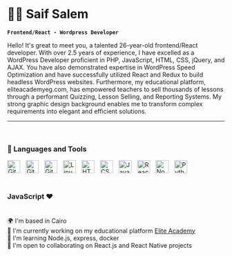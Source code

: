 # 🏄‍♂️ Saif Salem

**`Frontend/React - Wordpress Developer`**

Hello! It's great to meet you, a talented 26-year-old frontend/React developer. With over 2.5 years of experience, I have excelled as a WordPress Developer proficient in PHP, JavaScript, HTML, CSS, jQuery, and AJAX. You have also demonstrated expertise in WordPress Speed Optimization and have successfully utilized React and Redux to build headless WordPress websites. Furthermore, my educational platform, eliteacademyeg.com, has empowered teachers to sell thousands of lessons through a performant Quizzing, Lesson Selling, and Reporting Systems. My strong graphic design background enables me to transform complex requirements into elegant and efficient solutions.

---
<br />

### 🧰 Languages and Tools


<img align="left" alt="Git" width="30px" style="padding-right:10px;" src="https://cdn.jsdelivr.net/gh/devicons/devicon/icons/wordpress/wordpress-original.svg" />
<img align="left" alt="Git" width="30px" style="padding-right:10px;" src="https://cdn.jsdelivr.net/gh/devicons/devicon/icons/php/php-plain.svg" />
<img align="left" alt="Git" width="30px" style="padding-right:10px;" src="https://cdn.jsdelivr.net/gh/devicons/devicon/icons/git/git-original.svg" />
<img align="left" alt="Linux" width="30px" style="padding-right:10px;" src="https://cdn.jsdelivr.net/gh/devicons/devicon/icons/linux/linux-original.svg" />
<img align="left" alt="HTML" width="30px" style="padding-right:10px;" src="https://cdn.jsdelivr.net/gh/devicons/devicon/icons/html5/html5-plain.svg" />
<img align="left" alt="CSS" width="30px" style="padding-right:10px;" src="https://cdn.jsdelivr.net/gh/devicons/devicon/icons/css3/css3-plain.svg" />
<img align="left" alt="JavaScript" width="30px" style="padding-right:10px;" src="https://cdn.jsdelivr.net/gh/devicons/devicon/icons/javascript/javascript-plain.svg" />
<img align="left" alt="React" width="30px" style="padding-right:10px;" src="https://cdn.jsdelivr.net/gh/devicons/devicon/icons/react/react-original.svg" />
<img align="left" alt="NodeJS" width="30px" style="padding-right:10px;" src="https://cdn.jsdelivr.net/gh/devicons/devicon/icons/nodejs/nodejs-original.svg" />
<img align="left" alt="Python" width="30px" style="padding-right:10px;" src="https://cdn.jsdelivr.net/gh/devicons/devicon/icons/python/python-plain.svg" />
<br /><br /><br />


### JavaScript ❤️<br /><br />
🌍  I'm based in Cairo<br>
🚀  I'm currently working on my educational platform <a href="https://eliteacademyeg.com">Elite Academy</a><br>
🧠  I'm learning Node.js, express, docker<br>
🤝  I'm open to collaborating on React.js and React Native projects<br>
